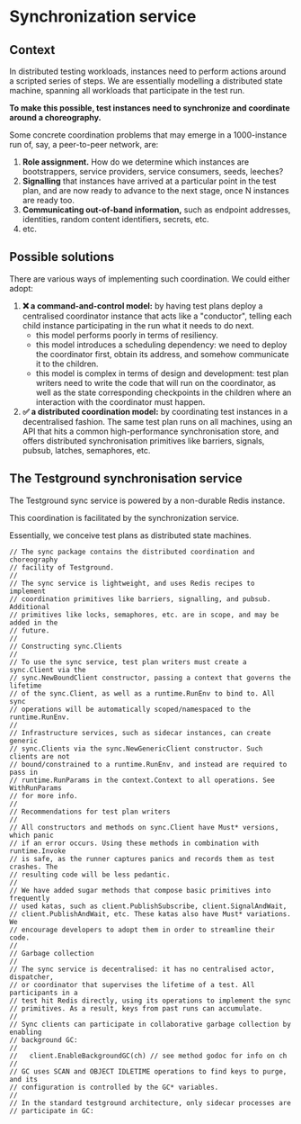# Synchronization service

## Context

In distributed testing workloads, instances need to perform actions around a scripted series of steps. We are essentially modelling a distributed state machine, spanning all workloads that participate in the test run.

**To make this possible, test instances need to synchronize and coordinate around a choreography.**

Some concrete coordination problems that may emerge in a 1000-instance run of, say, a peer-to-peer network, are:

1. **Role assignment.** How do we determine which instances are bootstrappers, service providers, service consumers, seeds, leeches?
2. **Signalling** that instances have arrived at a particular point in the test plan, and are now ready to advance to the next stage, once N instances are ready too.
3. **Communicating out-of-band information,** such as endpoint addresses, identities, random content identifiers, secrets, etc.
4. etc.

## Possible solutions

There are various ways of implementing such coordination. We could either adopt:

1. **❌ a command-and-control model:** by having test plans deploy a centralised coordinator instance that acts like a "conductor", telling each child instance participating in the run what it needs to do next.
   * this model performs poorly in terms of resiliency.
   * this model introduces a scheduling dependency: we need to deploy the coordinator first, obtain its address, and somehow communicate it to the children.
   * this model is complex in terms of design and development: test plan writers need to write the code that will run on the coordinator, as well as the state corresponding checkpoints in the children where an interaction with the coordinator must happen.
2. **✅ a distributed coordination model:** by coordinating test instances in a decentralised fashion. The same test plan runs on all machines, using an API that hits a common high-performance synchronisation store, and offers distributed synchronisation primitives like barriers, signals, pubsub, latches, semaphores, etc.

## The Testground synchronisation service

The Testground sync service is powered by a non-durable Redis instance. 

This coordination is facilitated by the synchronization service.

Essentially, we conceive test plans as distributed state machines.

```text
// The sync package contains the distributed coordination and choreography
// facility of Testground.
//
// The sync service is lightweight, and uses Redis recipes to implement
// coordination primitives like barriers, signalling, and pubsub. Additional
// primitives like locks, semaphores, etc. are in scope, and may be added in the
// future.
//
// Constructing sync.Clients
//
// To use the sync service, test plan writers must create a sync.Client via the
// sync.NewBoundClient constructor, passing a context that governs the lifetime
// of the sync.Client, as well as a runtime.RunEnv to bind to. All sync
// operations will be automatically scoped/namespaced to the runtime.RunEnv.
//
// Infrastructure services, such as sidecar instances, can create generic
// sync.Clients via the sync.NewGenericClient constructor. Such clients are not
// bound/constrained to a runtime.RunEnv, and instead are required to pass in
// runtime.RunParams in the context.Context to all operations. See WithRunParams
// for more info.
//
// Recommendations for test plan writers
//
// All constructors and methods on sync.Client have Must* versions, which panic
// if an error occurs. Using these methods in combination with runtime.Invoke
// is safe, as the runner captures panics and records them as test crashes. The
// resulting code will be less pedantic.
//
// We have added sugar methods that compose basic primitives into frequently
// used katas, such as client.PublishSubscribe, client.SignalAndWait,
// client.PublishAndWait, etc. These katas also have Must* variations. We
// encourage developers to adopt them in order to streamline their code.
//
// Garbage collection
//
// The sync service is decentralised: it has no centralised actor, dispatcher,
// or coordinator that supervises the lifetime of a test. All participants in a
// test hit Redis directly, using its operations to implement the sync
// primitives. As a result, keys from past runs can accumulate.
//
// Sync clients can participate in collaborative garbage collection by enabling
// background GC:
//
//   client.EnableBackgroundGC(ch) // see method godoc for info on ch
//
// GC uses SCAN and OBJECT IDLETIME operations to find keys to purge, and its
// configuration is controlled by the GC* variables.
//
// In the standard testground architecture, only sidecar processes are
// participate in GC:
```

